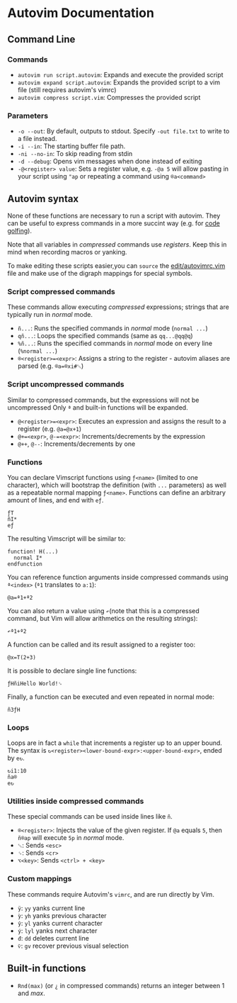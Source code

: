 # Autovim Documentation

## Command Line

### Commands

* `autovim run script.autovim`: Expands and execute the provided script
* `autovim expand script.autovim`: Expands the provided script to a vim file (still requires autovim's vimrc)
* `autovim compress script.vim`: Compresses the provided script

### Parameters

* `-o --out`: By default, outputs to stdout. Specify `-out file.txt` to write to a file instead.
* `-i --in`: The starting buffer file path.
* `-ni --no-in`: To skip reading from stdin
* `-d --debug`: Opens vim messages when done instead of exiting
* `-@<register> value`: Sets a register value, e.g. `-@a 5` will allow pasting in your script using `"ap` or repeating a command using `®a<command>`

## Autovim syntax

None of these functions are necessary to run a script with autovim. They can be useful to express commands in a more succint way (e.g. for [code golfing](https://codegolf.stackexchange.com)).

Note that all variables in *compressed* commands use *registers*. Keep this in mind when recording macros or yanking.

To make editing these scripts easier,you can `source` the [edit/autovimrc.vim](edit/autovimrc.vim) file and make use of the digraph mappings for special symbols.

### Script compressed commands

These commands allow executing *compressed* expressions; strings that are typically run in *normal* mode.

* `ñ...`: Runs the specified commands in _normal_ mode (`normal ...`)
* `qñ...`: Loops the specified commands (same as `qq...@qq@q`)
* `%ñ...`: Runs the specified commands in _normal_ mode on every line (`%normal ...`)
* `®<register>=<expr>`: Assigns a string to the register - autovim aliases are parsed (e.g. `®a=®xi#␛`)

### Script uncompressed commands

Similar to compressed commands, but the expressions will not be uncompressed Only `ª` and built-in functions will be expanded.

* `@<register>=<expr>`: Executes an expression and assigns the result to a register (e.g. `@a=@x+1`)
* `@+=<expr>`, `@-=<expr>`: Increments/decrements by the expression
* `@++`, `@--`: Increments/decrements by one

### Functions

You can declare Vimscript functions using `ƒ<name>` (limited to one character), which will bootstrap the definition (with `...` parameters) as well as a repeatable normal mapping `ƒ<name>`. Functions can define an arbitrary amount of lines, and end with `eƒ`.

    ƒT
    ñI*
    eƒ

The resulting Vimscript will be similar to:

    function! H(...)
      normal I*
    endfunction

You can reference function arguments inside compressed commands using `ª<index>` (`ª1` translates to `a:1`):

    @a=ª1+ª2

You can also return a value using `↶`(note that this is a compressed command, but Vim will allow arithmetics on the resulting strings):

    ↶ª1+ª2

A function can be called and its result assigned to a register too:

    @x=T(2+3)

It is possible to declare single line functions:

    ƒHñiHello World!␍

Finally, a function can be executed and even repeated in normal mode:

    ñ3ƒH

### Loops

Loops are in fact a `while` that increments a register up to an upper bound. The syntax is `↻<register><lower-bound-expr>:<upper-bound-expr>`, ended by `e↻`.

    ↻i1:10
    ña®
    e↻

### Utilities inside compressed commands

These special commands can be used inside lines like `ñ`.

* `®<register>`: Injects the value of the given register. If `@a` equals `5`, then `ñ®ap` will execute `5p` in _normal_ mode.
* `␛`: Sends `<esc>`
* `␍`: Sends `<cr>`
* `⌥<key>`: Sends `<ctrl> + <key>`

### Custom mappings

These commands require Autovim's `vimrc`, and are run directly by Vim.

* `ÿ`: `yy` yanks current line
* `ỳ`: `yh` yanks previous character
* `ŷ`: `yl` yanks current character
* `ý`: `lyl` yanks next character
* `đ`: `dd` deletes current line
* `ѷ`: `gv` recover previous visual selection

## Built-in functions

* `Rnd(max)` (or `¿` in compressed commands) returns an integer between 1 and *max*.
